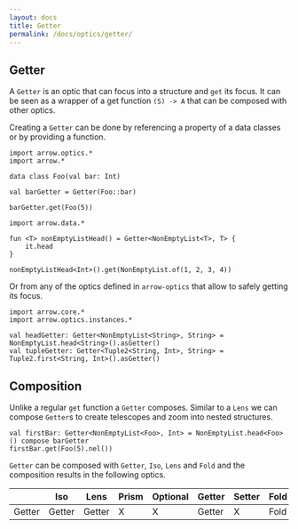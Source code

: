 ```yaml
---
layout: docs
title: Getter
permalink: /docs/optics/getter/
---
```


## Getter

A `Getter` is an optic that can focus into a structure and `get` its focus.
It can be seen as a wrapper of a get function `(S) -> A` that can be composed with other optics.

Creating a `Getter` can be done by referencing a property of a data classes or by providing a function.

```kotlin:ank
import arrow.optics.*
import arrow.*

data class Foo(val bar: Int)

val barGetter = Getter(Foo::bar)

barGetter.get(Foo(5))
```
```kotlin:ank
import arrow.data.*

fun <T> nonEmptyListHead() = Getter<NonEmptyList<T>, T> {
    it.head
}

nonEmptyListHead<Int>().get(NonEmptyList.of(1, 2, 3, 4))
```

Or from any of the optics defined in `arrow-optics` that allow to safely getting its focus.

```kotlin:ank:silent
import arrow.core.*
import arrow.optics.instances.*

val headGetter: Getter<NonEmptyList<String>, String> = NonEmptyList.head<String>().asGetter()
val tupleGetter: Getter<Tuple2<String, Int>, String> = Tuple2.first<String, Int>().asGetter()
``` 

## Composition

Unlike a regular `get` function a `Getter` composes. Similar to a `Lens` we can compose `Getter`s to create telescopes and zoom into nested structures.

```kotlin:ank
val firstBar: Getter<NonEmptyList<Foo>, Int> = NonEmptyList.head<Foo>() compose barGetter
firstBar.get(Foo(5).nel())
```

`Getter` can be composed with `Getter`, `Iso`, `Lens` and `Fold` and the composition results in the following optics.

|   | Iso | Lens | Prism |Optional | Getter | Setter | Fold | Traversal |
| --- | --- | --- | --- |--- | --- | --- | --- | --- |
| Getter | Getter | Getter | X | X | Getter | X | Fold | X |